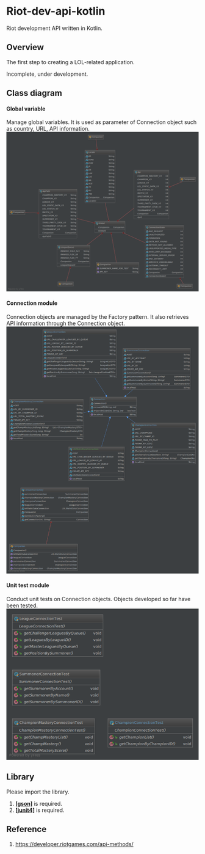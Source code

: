 # Riot-dev-api-kotlin
Riot development API written in Kotlin.

## Overview
The first step to creating a LOL-related application.

Incomplete, under development.

## Class diagram
#### Global variable
Manage global variables. It is used as parameter of Connection object such as country, URL, API information.
![ex_screenshot](/res/global.png)
#### Connection module
Connection objects are managed by the Factory pattern. It also retrieves API information through the Connection object.
![ex_screenshot](/res/connection.png)
#### Unit test module
Conduct unit tests on Connection objects. Objects developed so far have been tested.
<img width="300" height="">![ex_screenshot](/res/unittest.png)</img>

## Library
Please import the library.
1. __[[gson]](https://github.com/google/gson)__ is required.
2. __[[junit4]](https://github.com/junit-team/junit4)__ is required.

## Reference
1. https://developer.riotgames.com/api-methods/
